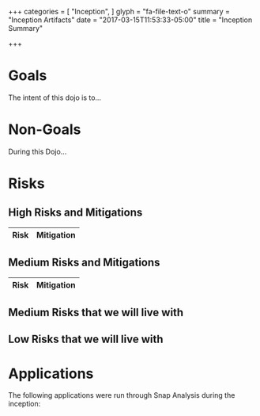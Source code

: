 +++
categories = [
  "Inception",
]
glyph = "fa-file-text-o"
summary = "Inception Artifacts"
date = "2017-03-15T11:53:33-05:00"
title = "Inception Summary"

+++

# Goals

The intent of this dojo is to...



# Non-Goals

During this Dojo...



# Risks

## High Risks and Mitigations

| Risk        | Mitigation           |
| ----------- | -------------------- |



## Medium Risks and Mitigations

| Risk          | Mitigation    |
| ------------- | ------------- |

## Medium Risks that we will live with


## Low Risks that we will live with


# Applications

The following applications were run through Snap Analysis during the inception:
